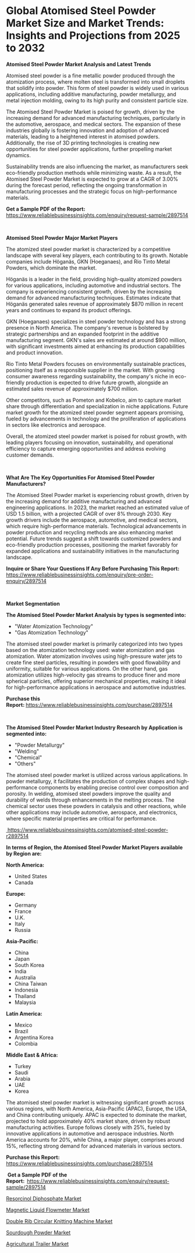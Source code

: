 <p><h1>Global Atomised Steel Powder Market Size and Market Trends: Insights and Projections from 2025 to 2032</h1></p><p><strong>Atomised Steel Powder Market Analysis and Latest Trends</strong></p>
<p><p>Atomised steel powder is a fine metallic powder produced through the atomization process, where molten steel is transformed into small droplets that solidify into powder. This form of steel powder is widely used in various applications, including additive manufacturing, powder metallurgy, and metal injection molding, owing to its high purity and consistent particle size.</p><p>The Atomised Steel Powder Market is poised for growth, driven by the increasing demand for advanced manufacturing techniques, particularly in the automotive, aerospace, and medical sectors. The expansion of these industries globally is fostering innovation and adoption of advanced materials, leading to a heightened interest in atomised powders. Additionally, the rise of 3D printing technologies is creating new opportunities for steel powder applications, further propelling market dynamics.</p><p>Sustainability trends are also influencing the market, as manufacturers seek eco-friendly production methods while minimizing waste. As a result, the Atomised Steel Powder Market is expected to grow at a CAGR of 3.00% during the forecast period, reflecting the ongoing transformation in manufacturing processes and the strategic focus on high-performance materials.</p></p>
<p><strong>Get a Sample PDF of the Report:&nbsp;</strong> <a href="https://www.reliablebusinessinsights.com/enquiry/request-sample/2897514?utm_campaign=116&utm_medium=2&utm_source=Github&utm_content=ia&utm_term=15032025&utm_id=atomised-steel-powder">https://www.reliablebusinessinsights.com/enquiry/request-sample/2897514</a></p>
<p>&nbsp;</p>
<p><strong>Atomised Steel Powder Major Market Players</strong></p>
<p><p>The atomized steel powder market is characterized by a competitive landscape with several key players, each contributing to its growth. Notable companies include Höganäs, GKN (Hoeganaes), and Rio Tinto Metal Powders, which dominate the market.</p><p>Höganäs is a leader in the field, providing high-quality atomized powders for various applications, including automotive and industrial sectors. The company is experiencing consistent growth, driven by the increasing demand for advanced manufacturing techniques. Estimates indicate that Höganäs generated sales revenue of approximately $870 million in recent years and continues to expand its product offerings.</p><p>GKN (Hoeganaes) specializes in steel powder technology and has a strong presence in North America. The company's revenue is bolstered by strategic partnerships and an expanded footprint in the additive manufacturing segment. GKN's sales are estimated at around $900 million, with significant investments aimed at enhancing its production capabilities and product innovation.</p><p>Rio Tinto Metal Powders focuses on environmentally sustainable practices, positioning itself as a responsible supplier in the market. With growing consumer awareness regarding sustainability, the company's niche in eco-friendly production is expected to drive future growth, alongside an estimated sales revenue of approximately $700 million.</p><p>Other competitors, such as Pometon and Kobelco, aim to capture market share through differentiation and specialization in niche applications. Future market growth for the atomized steel powder segment appears promising, fueled by advancements in technology and the proliferation of applications in sectors like electronics and aerospace.</p><p>Overall, the atomized steel powder market is poised for robust growth, with leading players focusing on innovation, sustainability, and operational efficiency to capture emerging opportunities and address evolving customer demands.</p></p>
<p>&nbsp;</p>
<p><strong>What Are The Key Opportunities For Atomised Steel Powder Manufacturers?</strong></p>
<p><p>The Atomised Steel Powder market is experiencing robust growth, driven by the increasing demand for additive manufacturing and advanced engineering applications. In 2023, the market reached an estimated value of USD 1.5 billion, with a projected CAGR of over 8% through 2030. Key growth drivers include the aerospace, automotive, and medical sectors, which require high-performance materials. Technological advancements in powder production and recycling methods are also enhancing market potential. Future trends suggest a shift towards customized powders and eco-friendly production processes, positioning the market favorably for expanded applications and sustainability initiatives in the manufacturing landscape.</p></p>
<p><strong>Inquire or Share Your Questions If Any Before Purchasing This Report:</strong> <a href="https://www.reliablebusinessinsights.com/enquiry/pre-order-enquiry/2897514?utm_campaign=116&utm_medium=2&utm_source=Github&utm_content=ia&utm_term=15032025&utm_id=atomised-steel-powder">https://www.reliablebusinessinsights.com/enquiry/pre-order-enquiry/2897514</a></p>
<p>&nbsp;</p>
<p><strong>Market Segmentation</strong></p>
<p><strong>The Atomised Steel Powder Market Analysis by types is segmented into:</strong></p>
<p><ul><li>"Water Atomization Technology"</li><li>"Gas Atomization Technology"</li></ul></p>
<p><p>The atomised steel powder market is primarily categorized into two types based on the atomization technology used: water atomization and gas atomization. Water atomization involves using high-pressure water jets to create fine steel particles, resulting in powders with good flowability and uniformity, suitable for various applications. On the other hand, gas atomization utilizes high-velocity gas streams to produce finer and more spherical particles, offering superior mechanical properties, making it ideal for high-performance applications in aerospace and automotive industries.</p></p>
<p><strong>Purchase this Report:&nbsp;</strong><a href="https://www.reliablebusinessinsights.com/purchase/2897514?utm_campaign=116&utm_medium=2&utm_source=Github&utm_content=ia&utm_term=15032025&utm_id=atomised-steel-powder">https://www.reliablebusinessinsights.com/purchase/2897514</a></p>
<p>&nbsp;</p>
<p><strong>The Atomised Steel Powder Market Industry Research by Application is segmented into:</strong></p>
<p><ul><li>"Powder Metallurgy"</li><li>"Welding"</li><li>"Chemical"</li><li>"Others"</li></ul></p>
<p><p>The atomised steel powder market is utilized across various applications. In powder metallurgy, it facilitates the production of complex shapes and high-performance components by enabling precise control over composition and porosity. In welding, atomised steel powders improve the quality and durability of welds through enhancements in the melting process. The chemical sector uses these powders in catalysis and other reactions, while other applications may include automotive, aerospace, and electronics, where specific material properties are critical for performance.</p></p>
<p><a href="https://www.reliablebusinessinsights.com/atomised-steel-powder-r2897514?utm_campaign=116&utm_medium=2&utm_source=Github&utm_content=ia&utm_term=15032025&utm_id=atomised-steel-powder">&nbsp;https://www.reliablebusinessinsights.com/atomised-steel-powder-r2897514</a></p>
<p><strong>In terms of Region, the Atomised Steel Powder Market Players available by Region are:</strong></p>
<p>
    <p> <strong> North America: </strong>
        <ul>
            <li>United States</li>
            <li>Canada</li>
        </ul>
        </p> 
    <p> <strong> Europe: </strong>
        <ul>
            <li>Germany</li>
            <li>France</li>
            <li>U.K.</li>
            <li>Italy</li>
            <li>Russia</li>
        </ul>
        </p> 
    <p> <strong> Asia-Pacific: </strong>
        <ul>
            <li>China</li>
            <li>Japan</li>
            <li>South Korea</li>
            <li>India</li>
            <li>Australia</li>
            <li>China Taiwan</li>
            <li>Indonesia</li>
            <li>Thailand</li>
            <li>Malaysia</li>
        </ul>
        </p> 
    <p> <strong> Latin America: </strong>
        <ul>
            <li>Mexico</li>
            <li>Brazil</li>
            <li>Argentina Korea</li>
            <li>Colombia</li>
        </ul>
        </p> 
    <p> <strong> Middle East & Africa: </strong>
        <ul>
            <li>Turkey</li>
            <li>Saudi</li>
            <li>Arabia</li>
            <li>UAE</li>
            <li>Korea</li>
        </ul>
    </p>
    </p>
<p><p>The atomised steel powder market is witnessing significant growth across various regions, with North America, Asia-Pacific (APAC), Europe, the USA, and China contributing uniquely. APAC is expected to dominate the market, projected to hold approximately 40% market share, driven by robust manufacturing activities. Europe follows closely with 25%, fueled by innovative applications in automotive and aerospace industries. North America accounts for 20%, while China, a major player, comprises around 15%, reflecting strong demand for advanced materials in various sectors.</p></p>
<p><strong>Purchase this Report: </strong><a href="https://www.reliablebusinessinsights.com/purchase/2897514?utm_campaign=116&utm_medium=2&utm_source=Github&utm_content=ia&utm_term=15032025&utm_id=atomised-steel-powder">https://www.reliablebusinessinsights.com/purchase/2897514</a></p>
<p>&nbsp;<strong>Get a Sample PDF of the Report:&nbsp;&nbsp;</strong><a href="https://www.reliablebusinessinsights.com/enquiry/request-sample/2897514?utm_campaign=116&utm_medium=2&utm_source=Github&utm_content=ia&utm_term=15032025&utm_id=atomised-steel-powder">https://www.reliablebusinessinsights.com/enquiry/request-sample/2897514</a></p>
<p><strong></strong></p>
<p><p><a href="https://github.com/rocicbenton/Market-Research-Report-List-1/blob/main/resorcinol-diphosphate-market.md?utm_campaign=116&utm_medium=2&utm_source=Github&utm_content=ia&utm_term=15032025&utm_id=atomised-steel-powder">Resorcinol Diphosphate Market</a></p><p><a href="https://github.com/ishikodehira/Market-Research-Report-List-1/blob/main/magnetic-liquid-flowmeter-market.md?utm_campaign=116&utm_medium=2&utm_source=Github&utm_content=ia&utm_term=15032025&utm_id=atomised-steel-powder">Magnetic Liquid Flowmeter Market</a></p><p><a href="https://github.com/tahjaylestro/Market-Research-Report-List-1/blob/main/double-rib-circular-knitting-machine-market.md?utm_campaign=116&utm_medium=2&utm_source=Github&utm_content=ia&utm_term=15032025&utm_id=atomised-steel-powder">Double Rib Circular Knitting Machine Market</a></p><p><a href="https://github.com/reeseberro3j/Market-Research-Report-List-1/blob/main/sourdough-powder-market.md?utm_campaign=116&utm_medium=2&utm_source=Github&utm_content=ia&utm_term=15032025&utm_id=atomised-steel-powder">Sourdough Powder Market</a></p><p><a href="https://github.com/filinjaic7/Market-Research-Report-List-1/blob/main/agricultural-trailer-market.md?utm_campaign=116&utm_medium=2&utm_source=Github&utm_content=ia&utm_term=15032025&utm_id=atomised-steel-powder">Agricultural Trailer Market</a></p></p>